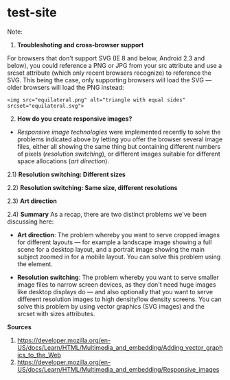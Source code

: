 # test-site

Note:
1. **Troubleshoting and cross-browser support**

For browsers that don't support SVG (IE 8 and below, Android 2.3 and below), you could reference a PNG or JPG from your src attribute and use a srcset attribute (which only recent browsers recognize) to reference the SVG. This being the case, only supporting browsers will load the SVG — older browsers will load the PNG instead:
```
<img src="equilateral.png" alt="triangle with equal sides" srcset="equilateral.svg">
```

2. **How do you create responsive images?**

* *Responsive image technologies* were implemented recently to solve the problems indicated above by letting you offer the browser several image files, either all showing the same thing but containing different numbers of pixels (*resolution switching*), or different images suitable for different space allocations (*art direction*).
 
2.1) **Resolution switching: Different sizes**


2.2) **Resolution switching: Same size, different resolutions**
 
 
2.3) **Art direction**


2.4) **Summary**
As a recap, there are two distinct problems we've been discussing here:

* **Art direction**: The problem whereby you want to serve cropped images for different layouts — for example a landscape image showing a full scene for a desktop layout, and a portrait image showing the main subject zoomed in for a mobile layout. You can solve this problem using the <picture> element.

* **Resolution switching**: The problem whereby you want to serve smaller image files to narrow screen devices, as they don't need huge images like desktop displays do — and also optionally that you want to serve different resolution images to high density/low density screens. You can solve this problem by using vector graphics (SVG images) and the srcset with sizes attributes.


**Sources**
1. https://developer.mozilla.org/en-US/docs/Learn/HTML/Multimedia_and_embedding/Adding_vector_graphics_to_the_Web
2. https://developer.mozilla.org/en-US/docs/Learn/HTML/Multimedia_and_embedding/Responsive_images
